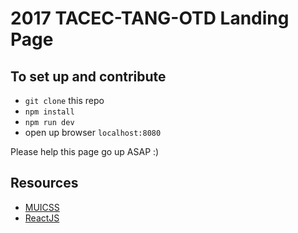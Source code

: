 # 2017 TACEC-TANG-OTD Landing Page


## To set up and contribute
- `git clone` this repo
- `npm install`
- `npm run dev`
- open up browser `localhost:8080`

Please help this page go up ASAP :)

## Resources
- [MUICSS](https://www.muicss.com/)
- [ReactJS](https://facebook.github.io/react/)
